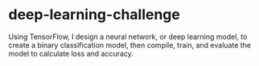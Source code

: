 # deep-learning-challenge
Using TensorFlow, I design a neural network, or deep learning model, to create a binary classification model, then compile, train, and evaluate the model to calculate loss and accuracy.
